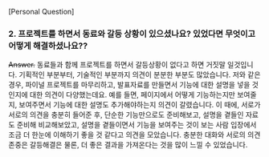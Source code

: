 [Personal Question]

### 2. 프로젝트를 하면서 동료와 갈등 상황이 있으셨나요? 있었다면 무엇이고 어떻게 해결하셨나요??

~~Answer.~~
동료들과 함께 프로젝트를 하면서 갈등상황이 없다고 하면 거짓말 일것입니다. 기획적인 부분부터, 기술적인 부분까지 의견이 분분한 부분도 많았습니다. 저와 같은 경우, 파이널 프로젝트를 마무리하고, 발표자료를 만들면서 기능에 대한 설명을 넣을 것인지에 대한 의견이 다양했는데요. 예를 들면, 페이지에서 어떻게 기능하는지만 보여줄지, 보여주면서 기능에 대한 설명도 추가해야하는지 의견이 갈렸습니다. 이 때에, 서로가 서로의 의견을 충분히 들어준 후, 단순한 기능만으로도 준비해보고, 설명을 곁들인 자료도 준비해 비교해보았고, 설명을 곁들이면서 기능을 보여주는 것이 보는 사람 입장에서 조금 더 한눈에 이해하기 좋을 것 같다고 의견을 모았습니다. 충분한 대화와 서로의 의견 존중은 갈등해결은 물론, 더 좋은 결과을 가져온다는 것을 많이 느낄 수 있었습니다.
